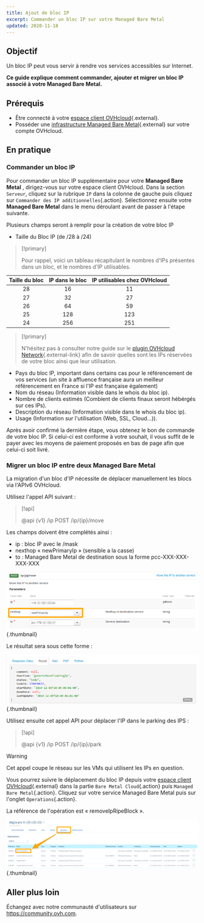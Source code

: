 ```yaml
---
title: Ajout de bloc IP
excerpt: Commander un bloc IP sur votre Managed Bare Metal
updated: 2020-11-18
---
```


## Objectif

Un bloc IP peut vous servir à rendre vos services accessibles sur Internet. 

**Ce guide explique comment commander, ajouter et migrer un bloc IP associé à votre Managed Bare Metal.**

## Prérequis

* Être connecté à votre [espace client OVHcloud](https://www.ovh.com/auth/?action=gotomanager&from=https://www.ovh.com/fr/&ovhSubsidiary=fr){.external}.
* Posséder une [infrastructure Managed Bare Metal](https://www.ovhcloud.com/fr/managed-bare-metal/){.external} sur votre compte OVHcloud.

## En pratique

### Commander un bloc IP

Pour commander un bloc IP supplémentaire pour votre **Managed Bare Metal** , dirigez-vous sur votre espace client OVHcloud. Dans la section `Serveur`, cliquez sur la rubrique `IP` dans la colonne de gauche puis cliquez sur `Commander des IP additionnelles`{.action}. Sélectionnez ensuite votre **Managed Bare Metal** dans le menu déroulant avant de passer à l'étape suivante.

Plusieurs champs seront à remplir pour la création de votre bloc IP

- Taille du Bloc IP (de /28 à /24)

> [!primary]
>
> Pour rappel, voici un tableau récapitulant le nombres d'IPs présentes dans un bloc, et le nombres d'IP utilisables.
> 

|Taille du bloc|IP dans le bloc|IP utilisables chez OVHcloud|
|:---:|:---:|:---:|
|28|16|11|
|27|32|27|
|26|64|59|
|25|128|123|
|24|256|251|

> [!primary]
>
> N'hésitez pas à consulter notre guide sur le [plugin OVHcloud Network](/pages/bare_metal_cloud/managed_bare_metal/plugin_ovh_network){.external-link} afin de savoir quelles sont les IPs réservées de votre bloc ainsi que leur utilisation.
>

- Pays du bloc IP, important dans certains cas pour le référencement de vos services (un site à affluence française aura un meilleur référencement en France si l'IP est française également)
- Nom du réseau (Information visible dans le whois du bloc ip).
- Nombre de clients estimés (Combient de clients finaux seront hébérgés sur ces IPs).
- Description du réseau (Information visible dans le whois du bloc ip).
- Usage (Information sur l'utilisation (Web, SSL, Cloud...)).

Après avoir confirmé la dernière étape, vous obtenez le bon de commande de votre bloc IP. Si celui-ci est conforme à votre souhait, il vous suffit de le payer avec les moyens de paiement proposés en bas de page afin que celui-ci soit livré.

### Migrer un bloc IP entre deux Managed Bare Metal

La migration d'un bloc d'IP nécessite de déplacer manuellement les blocs via l'APIv6 OVHcloud.

Utilisez l'appel API suivant :

> [!api]
>
> @api {v1} /ip POST /ip/{ip}/move
> 

Les champs doivent être complétés ainsi :

- ip : bloc IP avec le /mask
- nexthop « newPrimaryIp » (sensible a la casse)
- to : Managed Bare Metal de destination sous la forme pcc-XXX-XXX-XXX-XXX

![champ nexthop](images/move-api.png){.thumbnail}

Le résultat sera sous cette forme :

![champ nexthop](images/api-result.png){.thumbnail}

Utilisez ensuite cet appel API pour déplacer l'IP dans le parking des IPS :

> [!api]
>
> @api {v1} /ip POST /ip/{ip}/park
> 

> [!warning]
>
> Cet appel coupe le réseau sur les VMs qui utilisent les IPs en question.
>

Vous pourrez suivre le déplacement du bloc IP depuis votre [espace client OVHcloud](https://www.ovh.com/auth/?action=gotomanager&from=https://www.ovh.com/fr/&ovhSubsidiary=fr){.external} dans la partie `Bare Metal Cloud`{.action} puis `Managed Bare Metal`{.action}. Cliquez sur votre service Managed Bare Metal puis sur l'onglet `Operations`{.action}.

La référence de l'opération est « removeIpRipeBlock ».

![operations manager](images/operations.png){.thumbnail}

## Aller plus loin

Échangez avec notre communauté d'utilisateurs sur <https://community.ovh.com>.
